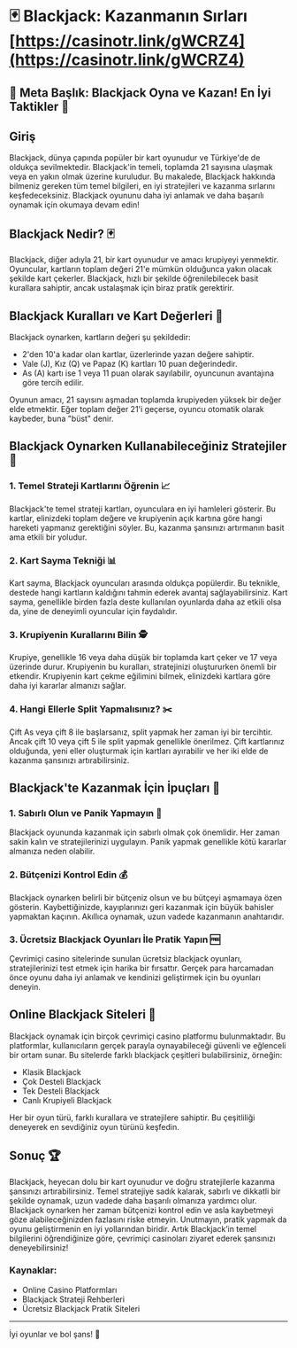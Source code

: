 # 🃏 Blackjack: Kazanmanın Sırları [https://casinotr.link/gWCRZ4](https://casinotr.link/gWCRZ4)

## 🎰 Meta Başlık: Blackjack Oyna ve Kazan! En İyi Taktikler 🎲

## Giriş
Blackjack, dünya çapında popüler bir kart oyunudur ve Türkiye'de de oldukça sevilmektedir. Blackjack'in temeli, toplamda 21 sayısına ulaşmak veya en yakın olmak üzerine kuruludur. Bu makalede, Blackjack hakkında bilmeniz gereken tüm temel bilgileri, en iyi stratejileri ve kazanma sırlarını keşfedeceksiniz. Blackjack oyununu daha iyi anlamak ve daha başarılı oynamak için okumaya devam edin!

## Blackjack Nedir? 🃏
Blackjack, diğer adıyla 21, bir kart oyunudur ve amacı krupiyeyi yenmektir. Oyuncular, kartların toplam değeri 21'e mümkün olduğunca yakın olacak şekilde kart çekerler. Blackjack, hızlı bir şekilde öğrenilebilecek basit kurallara sahiptir, ancak ustalaşmak için biraz pratik gerektirir. 

## Blackjack Kuralları ve Kart Değerleri 🎴
Blackjack oynarken, kartların değeri şu şekildedir:

- 2'den 10'a kadar olan kartlar, üzerlerinde yazan değere sahiptir.
- Vale (J), Kız (Q) ve Papaz (K) kartları 10 puan değerindedir.
- As (A) kartı ise 1 veya 11 puan olarak sayılabilir, oyuncunun avantajına göre tercih edilir.

Oyunun amacı, 21 sayısını aşmadan toplamda krupiyeden yüksek bir değer elde etmektir. Eğer toplam değer 21'i geçerse, oyuncu otomatik olarak kaybeder, buna "büst" denir.

## Blackjack Oynarken Kullanabileceğiniz Stratejiler 🧩
### 1. Temel Strateji Kartlarını Öğrenin 📈
Blackjack'te temel strateji kartları, oyunculara en iyi hamleleri gösterir. Bu kartlar, elinizdeki toplam değere ve krupiyenin açık kartına göre hangi hareketi yapmanız gerektiğini söyler. Bu, kazanma şansınızı artırmanın basit ama etkili bir yoludur.

### 2. Kart Sayma Tekniği 📊
Kart sayma, Blackjack oyuncuları arasında oldukça popülerdir. Bu teknikle, destede hangi kartların kaldığını tahmin ederek avantaj sağlayabilirsiniz. Kart sayma, genellikle birden fazla deste kullanılan oyunlarda daha az etkili olsa da, yine de deneyimli oyuncular için faydalıdır.

### 3. Krupiyenin Kurallarını Bilin 🕵️
Krupiye, genellikle 16 veya daha düşük bir toplamda kart çeker ve 17 veya üzerinde durur. Krupiyenin bu kuralları, stratejinizi oluştururken önemli bir etkendir. Krupiyenin kart çekme eğilimini bilmek, elinizdeki kartlara göre daha iyi kararlar almanızı sağlar.

### 4. Hangi Ellerle Split Yapmalısınız? ✂️
Çift As veya çift 8 ile başlarsanız, split yapmak her zaman iyi bir tercihtir. Ancak çift 10 veya çift 5 ile split yapmak genellikle önerilmez. Çift kartlarınız olduğunda, yeni eller oluşturmak için kartları ayırabilir ve her iki elde de kazanma şansınızı artırabilirsiniz.

## Blackjack'te Kazanmak İçin İpuçları 🎯
### 1. Sabırlı Olun ve Panik Yapmayın 🙌
Blackjack oyununda kazanmak için sabırlı olmak çok önemlidir. Her zaman sakin kalın ve stratejilerinizi uygulayın. Panik yapmak genellikle kötü kararlar almanıza neden olabilir.

### 2. Bütçenizi Kontrol Edin 💰
Blackjack oynarken belirli bir bütçeniz olsun ve bu bütçeyi aşmamaya özen gösterin. Kaybettiğinizde, kayıplarınızı geri kazanmak için büyük bahisler yapmaktan kaçının. Akıllıca oynamak, uzun vadede kazanmanın anahtarıdır.

### 3. Ücretsiz Blackjack Oyunları İle Pratik Yapın 🆓
Çevrimiçi casino sitelerinde sunulan ücretsiz blackjack oyunları, stratejilerinizi test etmek için harika bir fırsattır. Gerçek para harcamadan önce oyunu daha iyi anlamak ve kendinizi geliştirmek için bu oyunları deneyin.

## Online Blackjack Siteleri 📲
Blackjack oynamak için birçok çevrimiçi casino platformu bulunmaktadır. Bu platformlar, kullanıcıların gerçek parayla oynayabileceği güvenli ve eğlenceli bir ortam sunar. Bu sitelerde farklı blackjack çeşitleri bulabilirsiniz, örneğin:

- Klasik Blackjack
- Çok Desteli Blackjack
- Tek Desteli Blackjack
- Canlı Krupiyeli Blackjack

Her bir oyun türü, farklı kurallara ve stratejilere sahiptir. Bu çeşitliliği deneyerek en sevdiğiniz oyun türünü keşfedin.

## Sonuç 🏆
Blackjack, heyecan dolu bir kart oyunudur ve doğru stratejilerle kazanma şansınızı artırabilirsiniz. Temel stratejiye sadık kalarak, sabırlı ve dikkatli bir şekilde oynamak, uzun vadede daha başarılı olmanıza yardımcı olur. Blackjack oynarken her zaman bütçenizi kontrol edin ve asla kaybetmeyi göze alabileceğinizden fazlasını riske etmeyin. Unutmayın, pratik yapmak da oyunu geliştirmenin en iyi yollarından biridir. Artık Blackjack’in temel bilgilerini öğrendiğinize göre, çevrimiçi casinoları ziyaret ederek şansınızı deneyebilirsiniz!

### Kaynaklar:
- Online Casino Platformları
- Blackjack Strateji Rehberleri
- Ücretsiz Blackjack Pratik Siteleri

--- 
İyi oyunlar ve bol şans! 🎲

